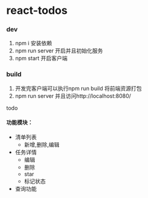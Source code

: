 # react-todos
### dev
1. npm i 安装依赖
2. npm run server 开启并且初始化服务
3. npm start 开启客户端

### build
1. 开发完客户端可以执行npm run build 将前端资源打包
2. npm run server 并且访问http://localhost:8080/


todo
#### 功能模块：
- 清单列表
  - 新增,删除,编辑
- 任务详情
  - 编辑
  - 删除
  - star
  - 标记状态
- 查询功能
